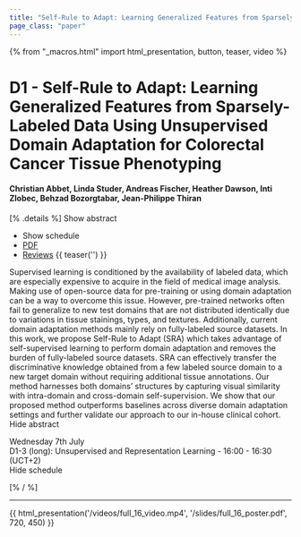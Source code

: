 ```yaml
---
title: "Self-Rule to Adapt: Learning Generalized Features from Sparsely-Labeled Data Using Unsupervised Domain Adaptation for Colorectal Cancer Tissue Phenotyping"
page_class: "paper"
---
```


{% from "_macros.html" import html_presentation, button, teaser, video %}

# D1 - Self-Rule to Adapt: Learning Generalized Features from Sparsely-Labeled Data Using Unsupervised Domain Adaptation for Colorectal Cancer Tissue Phenotyping

#### Christian Abbet, Linda Studer, Andreas Fischer, Heather Dawson, Inti Zlobec, Behzad Bozorgtabar, Jean-Philippe Thiran

[% .details %]
<a class="toggle_visibility" data-selector=".abstract" data-level="3">Show abstract</a>
- <a class="toggle_visibility" data-selector=".schedule" data-level="3">Show schedule</a>
- <a href="/proceedings/abbet21.pdf">PDF</a>
- <a href="https://openreview.net/forum?id=VO7asaS5GUk">Reviews</a>
{{ teaser('') }}

<p>
    <span class="abstract">
        Supervised learning is conditioned by the availability of labeled data, which are especially expensive to acquire in the field of medical image analysis. Making use of open-source data for pre-training or using domain adaptation can be a way to overcome this issue. However, pre-trained networks often fail to generalize to new test domains that are not distributed identically due to variations in tissue stainings, types, and textures. Additionally, current domain adaptation methods mainly rely on fully-labeled source datasets. In this work, we propose Self-Rule to Adapt (SRA) which takes advantage of self-supervised learning to perform domain adaptation and removes the burden of fully-labeled source datasets. SRA can effectively transfer the discriminative knowledge obtained from a few labeled source domain to a new target domain without requiring additional tissue annotations. Our method harnesses both domains’ structures by capturing visual similarity with intra-domain and cross-domain self-supervision. We show that our proposed method outperforms baselines across diverse domain adaptation settings and further validate our approach to our in-house clinical cohort.
        <br>
        <span class="actions"><a class="toggle_visibility" data-level="2">Hide abstract</a></span>
    </span>
</p>

<p>
    <span class="schedule">
         Wednesday 7th July<br>D1-3 (long): Unsupervised and Representation Learning - 16:00 - 16:30 (UCT+2)
        <br>
        <span class="actions"><a class="toggle_visibility" data-level="2">Hide schedule</a></span>
    </span>
</p>

[% / %]


---

{{ html_presentation('/videos/full_16_video.mp4', '/slides/full_16_poster.pdf', 720, 450) }}
